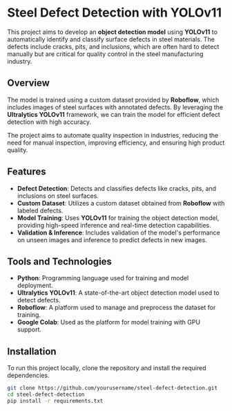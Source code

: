# Steel Defect Detection with YOLOv11

This project aims to develop an **object detection model** using **YOLOv11** to automatically identify and classify surface defects in steel materials. The defects include cracks, pits, and inclusions, which are often hard to detect manually but are critical for quality control in the steel manufacturing industry.

## Overview

The model is trained using a custom dataset provided by **Roboflow**, which includes images of steel surfaces with annotated defects. By leveraging the **Ultralytics YOLOv11** framework, we can train the model for efficient defect detection with high accuracy.

The project aims to automate quality inspection in industries, reducing the need for manual inspection, improving efficiency, and ensuring high product quality.

## Features

* **Defect Detection**: Detects and classifies defects like cracks, pits, and inclusions on steel surfaces.
* **Custom Dataset**: Utilizes a custom dataset obtained from **Roboflow** with labeled defects.
* **Model Training**: Uses **YOLOv11** for training the object detection model, providing high-speed inference and real-time detection capabilities.
* **Validation & Inference**: Includes validation of the model's performance on unseen images and inference to predict defects in new images.

## Tools and Technologies

* **Python**: Programming language used for training and model deployment.
* **Ultralytics YOLOv11**: A state-of-the-art object detection model used to detect defects.
* **Roboflow**: A platform used to manage and preprocess the dataset for training.
* **Google Colab**: Used as the platform for model training with GPU support.

## Installation

To run this project locally, clone the repository and install the required dependencies.

```bash
git clone https://github.com/yourusername/steel-defect-detection.git
cd steel-defect-detection
pip install -r requirements.txt
```



